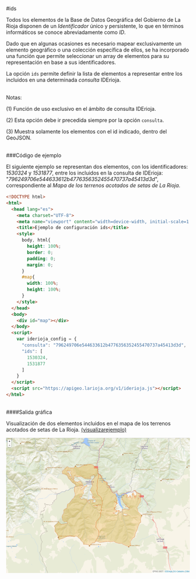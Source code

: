 #ids
<br />

Todos los elementos de la Base de Datos Geográfica del Gobierno de La Rioja disponen de un *Identificador* único y persistente, lo que en términos informáticos se conoce abreviadamente como *ID*.

Dado que en algunas ocasiones es necesario mapear exclusivamente un elemento geográfico o una colección específica de ellos, se ha incorporado una función que permite seleccionar un array de elementos para su representación en base a sus identificadores.

La opción `ids` permite definir la lista de elementos a representar entre los incluidos en una determinada *consulta* IDErioja.

<br />Notas:

(1) Función de uso exclusivo en el ámbito de consulta IDErioja.

(2) Esta opción debe ir precedida siempre por la opción `consulta`.

(3) Muestra solamente los elementos con el id indicado, dentro del GeoJSON.

<br />
###Código de ejemplo
<br />

El siguiente ejemplo se representan dos elementos, con los identificadores: *1530324* y *1531877*, entre los incluidos en la consulta de IDErioja: "*796249706e544633612b4776356352455470737a45413d3d*", correspondiente al *Mapa de los terrenos acotados de setas de La Rioja*.

```html
<!DOCTYPE html>
<html>
  <head lang="es">
    <meta charset="UTF-8">
    <meta name="viewport" content="width=device-width, initial-scale=1.0, maximum-scale=1.0, user-scalable=no" />
    <title>Ejemplo de configuración ids</title>
    <style>
      body, html{
        height: 100%;
        border: 0;
        padding: 0;
        margin: 0;
      }
      #map{
        width: 100%;
        height: 100%;
      }
    </style>
  </head>
  <body>
    <div id="map"></div>
  </body>
  <script>
    var iderioja_config = {
      "consulta": "796249706e544633612b4776356352455470737a45413d3d",   // Terrenos acotados de setas
      "ids": [
        1530324,
        1531877
      ]
    }
  </script>
  <script src="https://apigeo.larioja.org/v1/iderioja.js"></script>
</html>
```

<br />
####Salida gráfica
<br />

Visualización de dos elementos incluidos en el mapa de los terrenos acotados de setas de La Rioja. [(visualizarejemplo)](https://iderioja.github.io/doc_api_iderioja/ejemplo_opcion_ids)

![Dos elementos de los acotados de setas de La Rioja](/img/opciones_ids_salida_grafica.jpg "Dos elementos de los acotados de setas de La Rioja")
